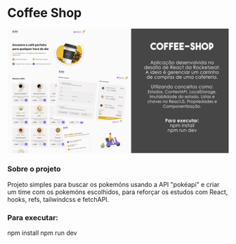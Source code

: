 # Coffee Shop

<img src="coffee-shop.jpg" alt="banner">

### Sobre o projeto

Projeto simples para buscar os pokemóns usando a API "pokéapi" e criar um time com os pokemóns escolhidos, para reforçar os estudos com React, hooks, refs, tailwindcss e fetchAPI.

### Para executar:
npm install
npm run dev